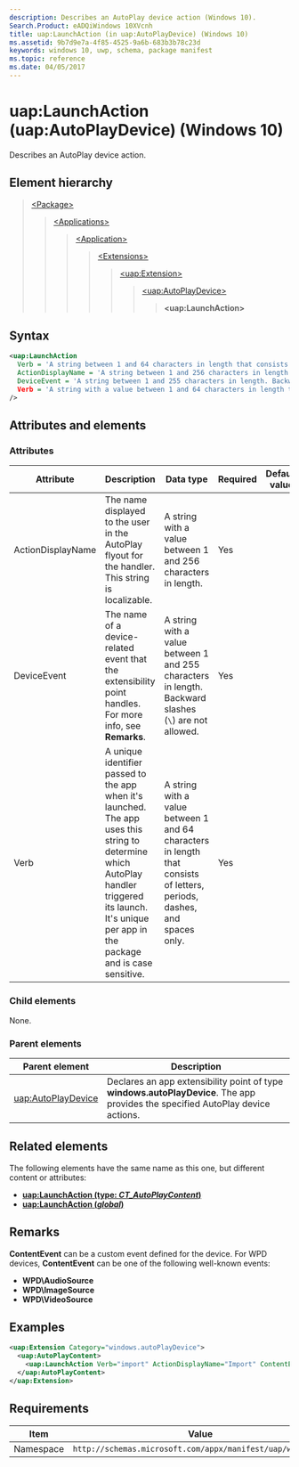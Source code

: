 ```yaml
---
description: Describes an AutoPlay device action (Windows 10).
Search.Product: eADQiWindows 10XVcnh
title: uap:LaunchAction (in uap:AutoPlayDevice) (Windows 10)
ms.assetid: 9b7d9e7a-4f85-4525-9a6b-683b3b78c23d
keywords: windows 10, uwp, schema, package manifest
ms.topic: reference
ms.date: 04/05/2017
---
```


# uap:LaunchAction (uap:AutoPlayDevice) (Windows 10)

Describes an AutoPlay device action.

## Element hierarchy

> [\<Package\>](element-package.md)
> > [\<Applications\>](element-applications.md)
> > > [\<Application\>](element-application.md)
> > > > [\<Extensions\>](element-extensions.md)
> > > > > [\<uap:Extension\>](element-uap-extension.md)
> > > > > > [\<uap:AutoPlayDevice\>](element-uap-autoplaydevice.md)
> > > > > > > **\<uap:LaunchAction\>**

## Syntax

```xml
<uap:LaunchAction
  Verb = 'A string between 1 and 64 characters in length that consists of letters, periods, dashes, and spaces only.'
  ActionDisplayName = 'A string between 1 and 256 characters in length. This string is localizable.' 
  DeviceEvent = 'A string between 1 and 255 characters in length. Backward slashes ('\') are not allowed.'
  Verb = 'A string with a value between 1 and 64 characters in length that consists of letters, periods, dashes, and spaces only.'
/>
```

## Attributes and elements

### Attributes

| Attribute | Description | Data type | Required | Default value |
|-|-|-|-|-|
| ActionDisplayName | The name displayed to the user in the AutoPlay flyout for the handler. This string is localizable. | A string with a value between 1 and 256 characters in length. | Yes |  |
| DeviceEvent | The name of a device-related event that the extensibility point handles. For more info, see **Remarks**. | A string with a value between 1 and 255 characters in length. Backward slashes (`\`) are not allowed. | Yes |  |
| Verb | A unique identifier passed to the app when it's launched. The app uses this string to determine which AutoPlay handler triggered its launch. It's unique per app in the package and is case sensitive. | A string with a value between 1 and 64 characters in length that consists of letters, periods, dashes, and spaces only. | Yes |  |

### Child elements

None.

### Parent elements

| Parent element | Description |
|-|-|
| [uap:AutoPlayDevice](element-uap-autoplaydevice.md) | Declares an app extensibility point of type **windows.autoPlayDevice**. The app provides the specified AutoPlay device actions.

## Related elements

The following elements have the same name as this one, but different content or attributes:

- **[uap:LaunchAction (type: *CT_AutoPlayContent*)](element-uap-launchaction.md)**
- **[uap:LaunchAction (*global*)](element-2-uap-launchaction.md)**

## Remarks

**ContentEvent** can be a custom event defined for the device. For WPD devices, **ContentEvent** can be one of the following well-known events:

- **WPD\\AudioSource**
- **WPD\\ImageSource**
- **WPD\\VideoSource**

## Examples

```xml
<uap:Extension Category="windows.autoPlayDevice">
  <uap:AutoPlayContent>
    <uap:LaunchAction Verb="import" ActionDisplayName="Import" ContentEvent="WPD\ImageSource"/>
  </uap:AutoPlayContent>
</uap:Extension>
```

## Requirements

| Item  | Value  |
|--|--|
| Namespace | `http://schemas.microsoft.com/appx/manifest/uap/windows10` |
